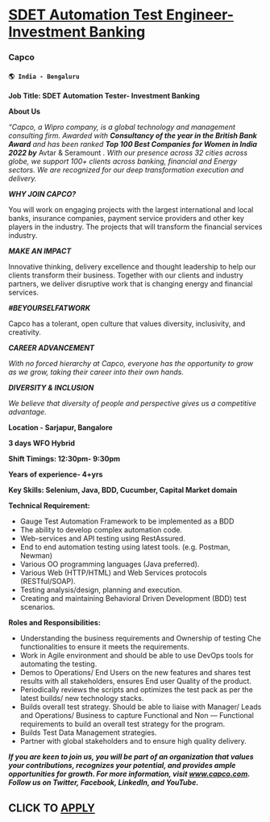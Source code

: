 # [SDET Automation Test Engineer- Investment Banking](https://www.remotewlb.com/apply/sdet-automation-test-engineer-investment-banking)  
### Capco  
#### `🌎 India - Bengaluru`  

**Job Title: SDET Automation Tester- Investment Banking**

**About Us**

_“Capco, a Wipro company, is a global technology and management consulting firm. Awarded with **Consultancy of the year in the British Bank Award** and has been ranked **Top 100 Best Companies for Women in India 2022 by**_ Avtar & Seramount _. With our presence across 32 cities across globe, we support 100+ clients across banking, financial and Energy sectors. We are recognized for our deep transformation execution and delivery._

**_WHY JOIN CAPCO?_**

You will work on engaging projects with the largest international and local banks, insurance companies, payment service providers and other key players in the industry. The projects that will transform the financial services industry.

**_MAKE AN IMPACT_**

Innovative thinking, delivery excellence and thought leadership to help our clients transform their business. Together with our clients and industry partners, we deliver disruptive work that is changing energy and financial services.

**_#BEYOURSELFATWORK_**

Capco has a tolerant, open culture that values diversity, inclusivity, and creativity.

**_CAREER ADVANCEMENT_**

_With no forced hierarchy at Capco, everyone has the opportunity to grow as we grow, taking their career into their own hands._

**_DIVERSITY & INCLUSION_**

_We believe that diversity of people and perspective gives us a competitive advantage._

**Location - Sarjapur, Bangalore**

**3 days WFO Hybrid**

**Shift Timings: 12:30pm- 9:30pm**

**Years of experience- 4+yrs**

**Key Skills: Selenium, Java, BDD, Cucumber, Capital Market domain**

**Technical Requirement:**

  * Gauge Test Automation Framework to be implemented as a BDD
  * The ability to develop complex automation code.
  * Web-services and API testing using RestAssured.
  * End to end automation testing using latest tools. (e.g. Postman, Newman)
  * Various OO programming languages (Java preferred).
  * Various Web (HTTP/HTML) and Web Services protocols (RESTful/SOAP).
  * Testing analysis/design, planning and execution.
  * Creating and maintaining Behavioral Driven Development (BDD) test scenarios.

**Roles and Responsibilities:**

  * Understanding the business requirements and Ownership of testing Che functionalities to ensure it meets the requirements.
  * Work in Agile environment and should be able to use DevOps tools for automating the testing.
  * Demos to Operations/ End Users on the new features and shares test results with all stakeholders, ensures End user Quality of the product.
  * Periodically reviews the scripts and optimizes the test pack as per the latest builds/ new technology stacks.
  * Builds overaII test strategy. Should be able to liaise with Manager/ Leads and Operations/ Business to capture Functional and Non — Functional requirements to build an overall test strategy for the program.
  * Builds Test Data Management strategies.
  * Partner with global stakeholders and to ensure high quality delivery.

**_If you are keen to join us, you will be part of an organization that values your contributions, recognizes your potential, and provides ample opportunities for growth. For more information, visit www.capco.com. Follow us on Twitter, Facebook, LinkedIn, and YouTube._**

  
## CLICK TO [APPLY](https://www.remotewlb.com/apply/sdet-automation-test-engineer-investment-banking)

